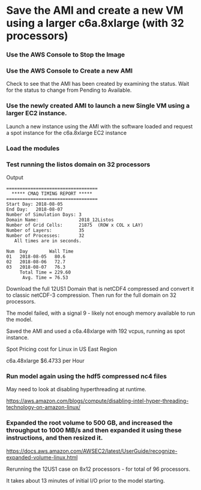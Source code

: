 # Save the AMI and create a new VM using a larger c6a.8xlarge (with 32 processors)

### Use the AWS Console to Stop the Image

### Use the AWS Console to Create a new AMI

Check to see that the AMI has been created by examining the status. Wait for the status to change from Pending to Available.

### Use the newly created AMI to launch a new Single VM using a larger EC2 instance.
Launch a new instance using the AMI with the software loaded and request a spot instance for the c6a.8xlarge EC2 instance

### Load the modules

### Test running the listos domain on 32 processors

Output

```
==================================
  ***** CMAQ TIMING REPORT *****
==================================
Start Day: 2018-08-05
End Day:   2018-08-07
Number of Simulation Days: 3
Domain Name:               2018_12Listos
Number of Grid Cells:      21875  (ROW x COL x LAY)
Number of Layers:          35
Number of Processes:       32
   All times are in seconds.

Num  Day        Wall Time
01   2018-08-05   80.6
02   2018-08-06   72.7
03   2018-08-07   76.3
     Total Time = 229.60
      Avg. Time = 76.53

```



Download the full 12US1 Domain that is netCDF4 compressed and convert it to classic netCDF-3 compression.
Then run for the full domain on 32 processors.

The model failed, with a signal 9 - likely not enough memory available to run the model.

Saved the AMI and used a c6a.48xlarge with 192 vcpus, running as spot instance.

Spot Pricing cost for Linux in US East Region


c6a.48xlarge	$6.4733 per Hour


### Run model again using the hdf5 compressed nc4 files


May need to look at disabling hyperthreading at runtime.

https://aws.amazon.com/blogs/compute/disabling-intel-hyper-threading-technology-on-amazon-linux/


### Expanded the root volume to 500 GB, and increased the throughput to 1000 MB/s and then expanded it using these instructions, and then resized it.

https://docs.aws.amazon.com/AWSEC2/latest/UserGuide/recognize-expanded-volume-linux.html

Rerunning the 12US1 case on 8x12 processors - for total of 96 processors.

It takes about 13 minutes of initial I/O prior to the model starting.


